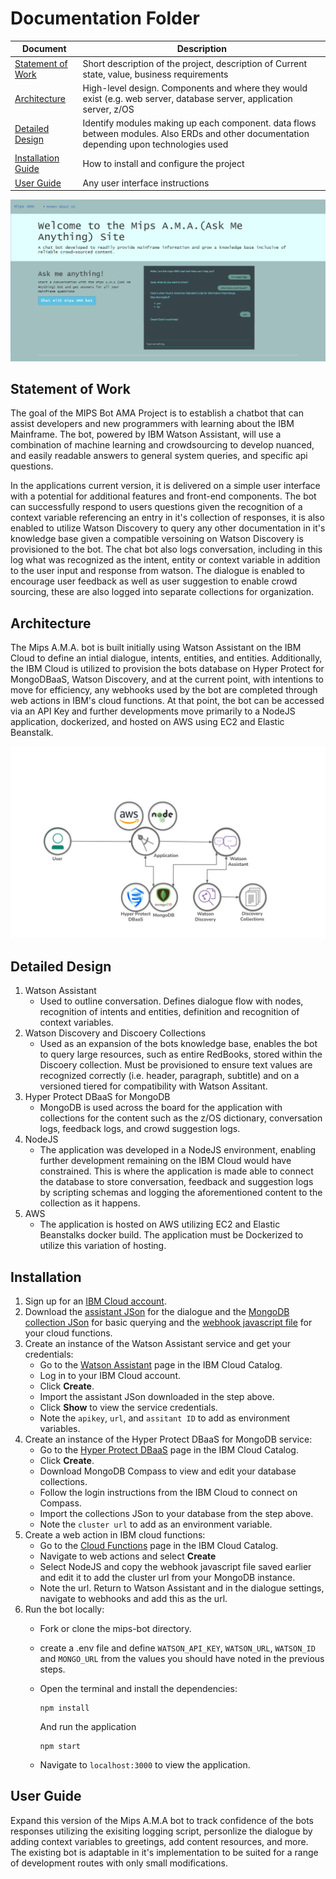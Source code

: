# Documentation Folder
| Document | Description |
|---|---|
| [Statement of Work](#Statement-of-work) | Short description of the project, description of Current state, value, business requirements |
| [Architecture](#Architecture) | High-level design.  Components and where they would exist (e.g. web server, database server, application server, z/OS |
| [Detailed Design](#Detailed-Design) | Identify modules making up each component.  data flows between modules.  Also ERDs and other documentation depending upon technologies used |
| [Installation Guide](#Installation) | How to install and configure the project |
| [User Guide](#User-Guide) | Any user interface instructions |


![Webpage](./Readme_imgs/webpage.png)


## Statement of Work
<p>The goal of the MIPS Bot AMA Project is to establish a chatbot that can assist developers and new programmers with learning about the IBM Mainframe. The bot, powered by IBM Watson Assistant, will use a combination of machine learning and crowdsourcing to develop nuanced, and easily readable answers to general system queries, and specific api questions.</p>
<p> In the applications current version, it is delivered on a simple user interface with a potential for additional features and front-end components. The bot can successfully respond to users questions given the recognition of a context variable referencing an entry in it's collection of responses, it is also enabled to utilize Watson Discovery to query any other documentation in it's knowledge base given a compatible versoining on Watson Discovery is provisioned to the bot. The chat bot also logs conversation, including in this log what was recognized as the intent, entity or context variable in addition to the user input and response from watson. The dialogue is enabled to encourage user feedback as well as user suggestion to enable crowd sourcing, these are also logged into separate collections for organization.</p> 



## Architecture
<p> The Mips A.M.A. bot is built initially using Watson Assistant on the IBM Cloud to define an intial dialogue, intents, entities, and entities. Additionally, the IBM Cloud is utilized to provision the bots database on Hyper Protect for MongoDBaaS, Watson Discovery, and at the current point, with intentions to move for efficiency, any webhooks used by the bot are completed through web actions in IBM's cloud functions. At that point, the bot can be accessed via an API Key and further developments move primarily to a NodeJS application, dockerized, and hosted on AWS using EC2 and Elastic Beanstalk. </p>

![Flow](./Readme_imgs/application_flow.jpg)


## Detailed Design

1. Watson Assistant 
    - Used to outline conversation. Defines dialogue flow with nodes, recognition of intents and entities, definition and recognition of context variables.
1. Watson Discovery and Discoery Collections
    - Used as an expansion of the bots knowledge base, enables the bot to query large resources, such as entire RedBooks, stored within the Discoery collection. Must be provisioned to ensure text values are recognized correctly (i.e. header, paragraph, subtitle) and on a versioned tiered for compatibility with Watson Assitant.
1. Hyper Protect DBaaS for MongoDB
    - MongoDB is used across the board for the application with collections for the content such as the z/OS dictionary, conversation logs, feedback logs, and crowd suggestion logs.
1. NodeJS
    - The application was developed in a NodeJS environment, enabling further development remaining on the IBM Cloud would have constrained. This is where the application is made able to connect the database to store conversation, feedback and suggestion logs by scripting schemas and logging the aforementioned content to the collection as it happens. 
1. AWS
    - The application is hosted on AWS utilizing EC2 and Elastic Beanstalks docker build. The application must be Dockerized to utilize this variation of hosting. 


## Installation

1. Sign up for an [IBM Cloud account](https://cloud.ibm.com/registration).
1. Download the [assistant JSon](https://github.com/openmainframeproject-internship/CS-21-316-MIPS-Bot-AMA-Ask-Me-Anything/blob/master/src/mips-bot/training/scratch-assistant-skill.json) for the dialogue and the [MongoDB collection JSon](https://github.com/openmainframeproject-internship/CS-21-316-MIPS-Bot-AMA-Ask-Me-Anything/blob/master/src/Resources/zOS.json) for basic querying and the [webhook javascript file](https://github.com/openmainframeproject-internship/CS-21-316-MIPS-Bot-AMA-Ask-Me-Anything/blob/master/src/Resources/routeFind.js) for your cloud functions.  
1. Create an instance of the Watson Assistant service and get your credentials:
   - Go to the [Watson Assistant][service_url] page in the IBM Cloud Catalog.
   - Log in to your IBM Cloud account.
   - Click **Create**.
   - Import the assistant JSon downloaded in the step above. 
   - Click **Show** to view the service credentials.
   - Note the `apikey`, `url`, and `assitant ID` to add as environment variables.
1. Create an instance of the Hyper Protect DBaaS for MongoDB service:
   - Go to the [Hyper Protect DBaaS][mongo_url] page in the IBM Cloud Catalog.
   - Click **Create**.
   - Download MongoDB Compass to view and edit your database collections.
   - Follow the login instructions from the IBM Cloud to connect on Compass.
   - Import the collections JSon to your database from the step above. 
   - Note the `cluster url` to add as an environment variable.
1. Create a web action in IBM cloud functions:
   - Go to the [Cloud Functions][cloud_func_url] page in the IBM Cloud Catalog.
   - Navigate to web actions and select **Create**
   - Select NodeJS and copy the webhook javascript file saved earlier and edit it to add the cluster url from your MongoDB instance.
   - Note the url. Return to Watson Assistant and in the dialogue settings, navigate to webhooks and add this as the url. 
1. Run the bot locally:
   - Fork or clone the mips-bot directory.
   - create a .env file and define `WATSON_API_KEY`, `WATSON_URL`, `WATSON_ID` and `MONGO_URL` from the values you should have noted in the previous steps. 
   - Open the terminal and install the dependencies:
      
      ```
      npm install
      ```
      And run the application
      
      ```
      npm start
      ```
      
   - Navigate to `localhost:3000` to view the application.


## User Guide

<p> Expand this version of the Mips A.M.A bot to track confidence of the bots responses utilizing the exisiting logging script, personlize the dialogue by adding context variables to greetings, add content resources, and more. The existing bot is adaptable in it's implementation to be suited for a range of development routes with only small modifications. </p>


[service_url]: https://www.ibm.com/cloud/watson-assistant/
[mongo_url]: https://www.ibm.com/cloud/hyper-protect-dbaas/
[cloud_func_url]: https://cloud.ibm.com/functions/
